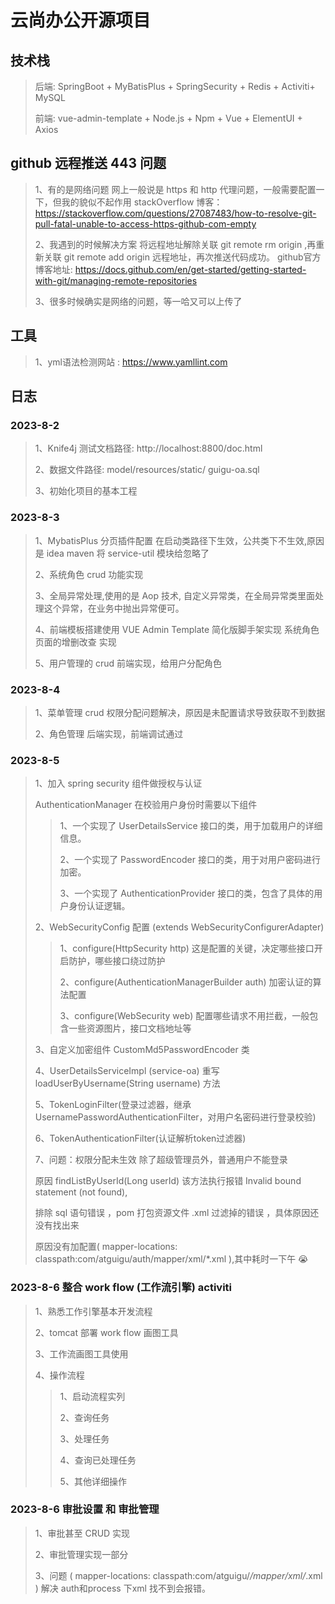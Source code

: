 # 云尚办公开源项目

## 技术栈

>后端: SpringBoot + MyBatisPlus + SpringSecurity + Redis + Activiti+ MySQL
>
>前端: vue-admin-template + Node.js + Npm + Vue + ElementUI + Axios
>


## github 远程推送 443 问题
>1、有的是网络问题 网上一般说是 https 和 http 代理问题，一般需要配置一下，但我的貌似不起作用 
> stackOverflow 博客：https://stackoverflow.com/questions/27087483/how-to-resolve-git-pull-fatal-unable-to-access-https-github-com-empty
>
>2、我遇到的时候解决方案 将远程地址解除关联 git remote rm origin ,再重新关联 git remote add origin 远程地址，再次推送代码成功。
>github官方博客地址: https://docs.github.com/en/get-started/getting-started-with-git/managing-remote-repositories
>
>3、很多时候确实是网络的问题，等一哈又可以上传了

## 工具

> 1、yml语法检测网站 : https://www.yamllint.com

## 日志

### 2023-8-2
>1、Knife4j 测试文档路径: http://localhost:8800/doc.html
>
>2、数据文件路径: model/resources/static/ guigu-oa.sql
>
>3、初始化项目的基本工程


### 2023-8-3
>1、MybatisPlus 分页插件配置 在启动类路径下生效，公共类下不生效,原因是 idea maven 将 service-util 模块给忽略了
>
>2、系统角色 crud 功能实现
>
>3、全局异常处理,使用的是 Aop 技术, 自定义异常类，在全局异常类里面处理这个异常，在业务中抛出异常便可。
>
>4、前端模板搭建使用 VUE Admin Template 简化版脚手架实现 系统角色页面的增删改查 实现
>
>5、用户管理的 crud  前端实现，给用户分配角色
>

### 2023-8-4
>1、菜单管理 crud 权限分配问题解决，原因是未配置请求导致获取不到数据
>
>2、角色管理 后端实现，前端调试通过

### 2023-8-5
>1、加入 spring security 组件做授权与认证
>
>AuthenticationManager 在校验用户身份时需要以下组件
>>
>>1、一个实现了 UserDetailsService 接口的类，用于加载用户的详细信息。
>>
>>2、一个实现了 PasswordEncoder 接口的类，用于对用户密码进行加密。
>>
>>3、一个实现了 AuthenticationProvider 接口的类，包含了具体的用户身份认证逻辑。
>
>
>
>2、WebSecurityConfig 配置 (extends WebSecurityConfigurerAdapter)
>> 1、configure(HttpSecurity http) 这是配置的关键，决定哪些接口开启防护，哪些接口绕过防护
>>
>> 2、configure(AuthenticationManagerBuilder auth) 加密认证的算法配置
>>
>> 3、configure(WebSecurity web) 配置哪些请求不用拦截，一般包含一些资源图片，接口文档地址等
>
>3、自定义加密组件 CustomMd5PasswordEncoder 类
>
>4、UserDetailsServiceImpl (service-oa) 重写 loadUserByUsername(String username) 方法 
>
>5、TokenLoginFilter(登录过滤器，继承UsernamePasswordAuthenticationFilter，对用户名密码进行登录校验)
>
>6、TokenAuthenticationFilter(认证解析token过滤器)
>
>7、问题：权限分配未生效 除了超级管理员外，普通用户不能登录 
>
> 原因 findListByUserId(Long userId) 该方法执行报错  Invalid bound statement (not found),
>
>排除 sql 语句错误 ，pom 打包资源文件 .xml 过滤掉的错误 ，具体原因还没有找出来
>
>原因没有加配置( mapper-locations: classpath:com/atguigu/auth/mapper/xml/*.xml ),其中耗时一下午 😭 
>

### 2023-8-6 整合 work flow (工作流引擎) activiti

>1、熟悉工作引擎基本开发流程
>
>2、tomcat 部署 work flow 画图工具
>
>3、工作流画图工具使用 
>
>4、操作流程
>> 1、启动流程实列
>>
>> 2、查询任务
>>
>> 3、处理任务
>>
>>4、查询已处理任务
>>
>>5、其他详细操作
>
>

### 2023-8-6 审批设置 和 审批管理

>1、审批甚至 CRUD 实现
>
>2、审批管理实现一部分
>
>3、问题 ( mapper-locations: classpath:com/atguigu/*/mapper/xml/*.xml ) 解决 auth和process 下xml 找不到会报错。
> 
>

